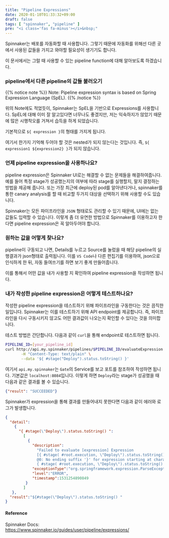 ```yaml
---
title: "Pipeline Expressions"
date: 2020-01-10T01:33:32+09:00
draft: false
tags: [ "spinnaker", "pipeline" ]
pre: "<i class='fas fa-minus'></i>&nbsp;"
---
```


Spinnaker는 배포를 자동화할 때 사용합니다. 
그렇기 때문에 자동화를 위해선 다른 곳에서 사용된 값들을 가지고 와야할 필요성이 생기기도 합니다.

이 문서에서는 그럴 때 사용할 수 있는 pipeline function에 대해 알아보도록 하겠습니다.

### pipeline에서 다른 pipeline의 값들 불러오기

{{% notice note %}}
Note: Pipeline expression syntax is based on Spring Expression Language (SpEL).
{{% /notice %}}

위의 Note에도 적었듯이, Spinnaker는 SpEL을 기반으로 Expressions를 사용합니다.
SpEL에 대해 이미 잘 알고있다면 너무나도 좋겠지만, 저는 익숙하지가 않았기 때문에 많은 시행착오를 거쳐서 습득을 하게 되었습니다.

기본적으로 `${ expression }`의 형태를 가지게 됩니다. 

여기서 한가지 기억해 두어야 할 것은 nested가 되지 않는다는 것입니다.
즉, `${ expression1 ${expression2} }`가 되지 않습니다.

### 언제 pipeline expression을 사용하나요?

pipeline expression은 Spinnaker UI로는 해결할 수 없는 문제들을 해결하여줍니다. 
예를 들어 특정 stage가 성공했는지의 여부에 따라 stage를 실행할지, 말지 결정하는 방법을 제공해 줍니다.
또는 가장 최근에 deploy된 pod를 알아낸다거나, spinnaker를 통한 canary analysis를 할 때 비교할 두가지 대상을 선택하기 위해 사용할 수도 있습니다.

Spinnaker는 모든 파이프라인을 `JSON` 형태로도 관리할 수 있기 때문에, UI에는 없는 값들도 입력할 수 있습니다.
이렇게 좀 더 유연한 방법으로 Spinnaker를 이용하고자 한다면 pipeline expression은 꼭 알아두어야 합니다.

### 원하는 값을 어떻게 찾나요?

pipeline이 구동되고 나면, Details를 누르고 Source를 눌렀을 때 해당 pipeline의 실행결과가 json형태로 출력됩니다.
이를 `VS Code`나 다른 편집기를 이용하여, json으로 인식하게 한 뒤, 자동 들여쓰기를 하면 보기 좋게 만들어줍니다.

이를 통해서 어떤 값을 내가 사용할 지 확인하여 pipeline expression을 작성하면 됩니다.

### 내가 작성한 pipeline expression은 어떻게 테스트하나요?

작성한 pipeline expression을 테스트하기 위해 파이프라인을 구동한다는 것은 끔직한 일입니다. 
Spinnaker는 이를 테스트하기 위해 API endpoint를 제공합니다.
즉, 파이프라인을 다시 구동시키지 않고도 어떤 결과값이 나오는지 확인할 수 있다는 것을 의미합니다.

테스트 방법은 간단합니다. 다음과 같이 `curl`을 통해 endpoint로 테스트하면 됩니다.

```bash
PIPELINE_ID=[your_pipeline_id]
curl http://api.my.spinnaker/pipelines/$PIPELINE_ID/evaluateExpression \
       -H "Content-Type: text/plain" \
       --data '${ #stage("Deploy").status.toString() }'
```
여기서 `api.my.spinnaker`는 `Gate`의 Service를 보고 포트를 참조하여 작성하면 됩니다. 기본값은 `localhost:8084`입니다. 
이렇게 하면 `Deploy`라는 stage가 성공했을 때 다음과 같은 결과를 볼 수 있습니다.

```json
{"result": "SUCCEEDED"}
```

Spinnaker가 expression을 통해 결과를 만들어내지 못한다면 다음과 같이 에러와 로그가 발생합니다.

```json
{
  "detail":
    {
      "{ #stage(\"Deploy\").status.toString() ":
        [
          {
            "description":
              "Failed to evaluate [expression] Expression
              [{ #stage( #root.execution, \"Deploy\").status.toString() ]
              @0: No ending suffix '}' for expression starting at character 0:
              { #stage( #root.execution, \"Deploy\").status.toString() ",
            "exceptionType":"org.springframework.expression.ParseException",
            "level":"ERROR",
            "timestamp":1531254890849
         }
        ]
   },
  "result":"${#stage(\"Deploy\").status.toString() "
}
```

#### Reference

Spinnaker Docs: https://www.spinnaker.io/guides/user/pipeline/expressions/
